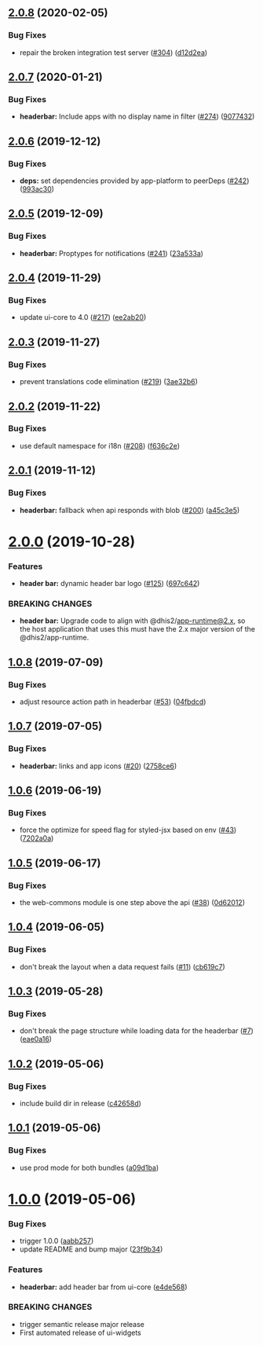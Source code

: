 ## [2.0.8](https://github.com/dhis2/ui-widgets/compare/v2.0.7...v2.0.8) (2020-02-05)


### Bug Fixes

* repair the broken integration test server ([#304](https://github.com/dhis2/ui-widgets/issues/304)) ([d12d2ea](https://github.com/dhis2/ui-widgets/commit/d12d2ea8f5e93a8795714cc1c2d1c0fa80533e1a))

## [2.0.7](https://github.com/dhis2/ui-widgets/compare/v2.0.6...v2.0.7) (2020-01-21)


### Bug Fixes

* **headerbar:** Include apps with no display name in filter ([#274](https://github.com/dhis2/ui-widgets/issues/274)) ([9077432](https://github.com/dhis2/ui-widgets/commit/9077432773c86b64fea1c128c6393dd29809bd28))

## [2.0.6](https://github.com/dhis2/ui-widgets/compare/v2.0.5...v2.0.6) (2019-12-12)


### Bug Fixes

* **deps:** set dependencies provided by app-platform to peerDeps ([#242](https://github.com/dhis2/ui-widgets/issues/242)) ([993ac30](https://github.com/dhis2/ui-widgets/commit/993ac30557f3c0fc85c6c73b227bafd9781eab8d))

## [2.0.5](https://github.com/dhis2/ui-widgets/compare/v2.0.4...v2.0.5) (2019-12-09)


### Bug Fixes

* **headerbar:** Proptypes for notifications ([#241](https://github.com/dhis2/ui-widgets/issues/241)) ([23a533a](https://github.com/dhis2/ui-widgets/commit/23a533a99ec8d7a4f0ff7c37d76a68f4f17ca25a))

## [2.0.4](https://github.com/dhis2/ui-widgets/compare/v2.0.3...v2.0.4) (2019-11-29)


### Bug Fixes

* update ui-core to 4.0 ([#217](https://github.com/dhis2/ui-widgets/issues/217)) ([ee2ab20](https://github.com/dhis2/ui-widgets/commit/ee2ab20bbbc2b936d899a8f14062c549ef29809a))

## [2.0.3](https://github.com/dhis2/ui-widgets/compare/v2.0.2...v2.0.3) (2019-11-27)


### Bug Fixes

* prevent translations code elimination ([#219](https://github.com/dhis2/ui-widgets/issues/219)) ([3ae32b6](https://github.com/dhis2/ui-widgets/commit/3ae32b61248ae5cbe7cfc279f914a1e88c8a9c0d))

## [2.0.2](https://github.com/dhis2/ui-widgets/compare/v2.0.1...v2.0.2) (2019-11-22)


### Bug Fixes

* use default namespace for i18n ([#208](https://github.com/dhis2/ui-widgets/issues/208)) ([f636c2e](https://github.com/dhis2/ui-widgets/commit/f636c2e44194b2b272874f3b47b72a7ac3349d8e))

## [2.0.1](https://github.com/dhis2/ui-widgets/compare/v2.0.0...v2.0.1) (2019-11-12)


### Bug Fixes

* **headerbar:** fallback when api responds with blob ([#200](https://github.com/dhis2/ui-widgets/issues/200)) ([a45c3e5](https://github.com/dhis2/ui-widgets/commit/a45c3e5aeb29c2b71dac5c945187a5cd74e70a3d))

# [2.0.0](https://github.com/dhis2/ui-widgets/compare/v1.0.8...v2.0.0) (2019-10-28)


### Features

* **header bar:** dynamic header bar logo ([#125](https://github.com/dhis2/ui-widgets/issues/125)) ([697c642](https://github.com/dhis2/ui-widgets/commit/697c6420d3c6af4f1aaa3a8c96b31af1ce1f9e19))


### BREAKING CHANGES

* **header bar:** Upgrade code to align with @dhis2/app-runtime@2.x, so the host application that uses this must have the 2.x major version of the @dhis2/app-runtime.

## [1.0.8](https://github.com/dhis2/ui-widgets/compare/v1.0.7...v1.0.8) (2019-07-09)


### Bug Fixes

* adjust resource action path in headerbar ([#53](https://github.com/dhis2/ui-widgets/issues/53)) ([04fbdcd](https://github.com/dhis2/ui-widgets/commit/04fbdcd))

## [1.0.7](https://github.com/dhis2/ui-widgets/compare/v1.0.6...v1.0.7) (2019-07-05)


### Bug Fixes

* **headerbar:** links and app icons ([#20](https://github.com/dhis2/ui-widgets/issues/20)) ([2758ce6](https://github.com/dhis2/ui-widgets/commit/2758ce6))

## [1.0.6](https://github.com/dhis2/ui-widgets/compare/v1.0.5...v1.0.6) (2019-06-19)


### Bug Fixes

* force the optimize for speed flag for styled-jsx based on env ([#43](https://github.com/dhis2/ui-widgets/issues/43)) ([7202a0a](https://github.com/dhis2/ui-widgets/commit/7202a0a))

## [1.0.5](https://github.com/dhis2/ui-widgets/compare/v1.0.4...v1.0.5) (2019-06-17)


### Bug Fixes

* the web-commons module is one step above the api ([#38](https://github.com/dhis2/ui-widgets/issues/38)) ([0d62012](https://github.com/dhis2/ui-widgets/commit/0d62012))

## [1.0.4](https://github.com/dhis2/ui-widgets/compare/v1.0.3...v1.0.4) (2019-06-05)


### Bug Fixes

* don't break the layout when a data request fails ([#11](https://github.com/dhis2/ui-widgets/issues/11)) ([cb619c7](https://github.com/dhis2/ui-widgets/commit/cb619c7))

## [1.0.3](https://github.com/dhis2/ui-widgets/compare/v1.0.2...v1.0.3) (2019-05-28)


### Bug Fixes

* don't break the page structure while loading data for the headerbar ([#7](https://github.com/dhis2/ui-widgets/issues/7)) ([eae0a16](https://github.com/dhis2/ui-widgets/commit/eae0a16))

## [1.0.2](https://github.com/dhis2/ui-widgets/compare/v1.0.1...v1.0.2) (2019-05-06)


### Bug Fixes

* include build dir in release ([c42658d](https://github.com/dhis2/ui-widgets/commit/c42658d))

## [1.0.1](https://github.com/dhis2/ui-widgets/compare/v1.0.0...v1.0.1) (2019-05-06)


### Bug Fixes

* use prod mode for both bundles ([a09d1ba](https://github.com/dhis2/ui-widgets/commit/a09d1ba))

# [1.0.0](https://github.com/dhis2/ui-widgets/compare/v0.1.0...v1.0.0) (2019-05-06)


### Bug Fixes

* trigger 1.0.0 ([aabb257](https://github.com/dhis2/ui-widgets/commit/aabb257))
* update README and bump major ([23f9b34](https://github.com/dhis2/ui-widgets/commit/23f9b34))


### Features

* **headerbar:** add header bar from ui-core ([e4de568](https://github.com/dhis2/ui-widgets/commit/e4de568))


### BREAKING CHANGES

* trigger semantic release major release
* First automated release of ui-widgets
